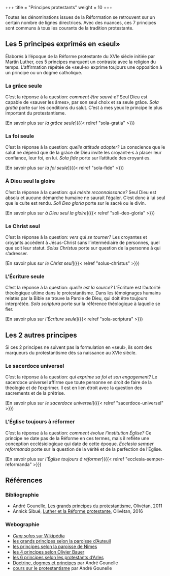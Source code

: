 +++
title = "Principes protestants"
weight = 10
+++

Toutes les dénominations issues de la Réformation se retrouvent sur un certain nombre de lignes directrices.
Avec des nuances, ces 7 principes sont communs à tous les courants de la tradition protestante.

## Les 5 principes exprimés en «seul»

Élaborés à l’époque de la Réforme protestante du XVIe siècle initiée par Martin Luther, ces 5 principes marquent un contraste avec la religion du temps.
L’affirmation répétée de «seul·e» exprime toujours une opposition à un principe ou un dogme catholique.

### La grâce seule

C’est la réponse à la question: *comment être sauvé·e?*
Seul Dieu est capable de «sauver les âmes», par son seul choix et sa seule grâce.
*Sola gratia* porte sur les conditions du salut.
C’est à mes yeux le principe le plus important du protestantisme.

[En savoir plus sur *la grâce seule*]({{< relref "sola-gratia" >}})

### La foi seule

C’est la réponse à la question: *quelle attitude adopter?*
La conscience que le salut ne dépend que de la grâce de Dieu invite les croyant·e·s à placer leur confiance, leur foi, en lui.
*Sola fide* porte sur l’attitude des croyant·es.

[En savoir plus sur *la foi seule*]({{< relref "sola-fide" >}})

### À Dieu seul la gloire

C’est la réponse à la question: *qui mérite reconnaissance?*
Seul Dieu est absolu et aucune démarche humaine ne saurait l’égaler.
C’est donc à lui seul que le culte est rendu.
*Soli Deo gloria* porte sur le sacré ou le divin.

[En savoir plus sur *à Dieu seul la gloire*]({{< relref "soli-deo-gloria" >}})

### Le Christ seul

C’est la réponse à la question: *vers qui se tourner?*
Les croyantes et croyants accèdent à Jésus-Christ sans l’intermédiaire de personnes, quel que soit leur statut.
*Solus Christus* porte sur question de la personne à qui s’adresser.

[En savoir plus sur *le Christ seul*]({{< relref "solus-christus" >}})

### L’Écriture seule

C’est la réponse à la question: *quelle est la source?*
L’Écriture est l’autorité théologique ultime dans le protestantisme.
Dans les témoignages humains relatés par la Bible se trouve la Parole de Dieu, qui doit être toujours interprétée.
*Sola scriptura* porte sur la référence théologique à laquelle se fier.

[En savoir plus sur *l’Écriture seule*]({{< relref "sola-scriptura" >}})

## Les 2 autres principes

Si ces 2 principes ne suivent pas la formulation en «seul», ils sont des marqueurs du protestantisme dès sa naissance au XVIe siècle.

### Le sacerdoce universel

C’est la réponse à la question: *qui exprime sa foi et son engagement?*
Le sacerdoce universel affirme que toute personne en droit de faire de la théologie et de l’exprimer.
Il est en lien étroit avec la question des sacrements et de la prêtrise.

[En savoir plus sur *le sacerdoce universel*]({{< relref "sacerdoce-universel" >}})

### L’Église toujours à réformer

C’est la réponse à la question: *comment évolue l’institution Église?*
Ce principe ne date pas de la Réforme en ces termes, mais il reflète une conception ecclésiologique qui date de cette époque.
*Ecclesia semper reformanda* porte sur la question de la vérité et de la perfection de l’Église.

[En savoir plus sur *l’Église toujours à réformer*]({{< relref "ecclesia-semper-reformanda" >}})

## Références

### Bibliographie

- André Gounelle, [Les grands principes du protestantisme](https://www.editions-olivetan.com/reflexion-et-essais/222-les-grands-principes-du-protestantisme-edition-2011.html), Olivétan, 2011
- Annick Sibué, [Luther et la Réforme protestante](https://www.editions-olivetan.com/martin-luther/735-895-luther-et-la-reforme-protestante-.html), Olivétan, 2016

### Webographie

- [*Cinq solas* sur Wikipédia](https://fr.wikipedia.org/wiki/Cinq_solas)
- [les grands principes selon la paroisse d’Auteuil](https://auteuil.epudf.org/histoire/les-grands-principes-du-protestantisme/)
- [les principes selon la paroisse de Nîmes](https://nimes-eglise-protestante-unie.fr/principes-protestants/)
- [les 4 principes selon Olivier Bauer](https://olivierbauer.org/2015/10/26/les-quatre-grands-principes-du-protestantisme/)
- [les 6 principes selon les protestants d’Arles](https://www.arles-protestants.fr/en-lien-avec-la-vie-paroissiale/un-peu-dhistoire/les-6-principes-protestants)
- [Doctrine, dogmes et principes](http://andregounelle.fr/vocabulaire-theologique/doctrines-dogmes-et-principes.php) par André Gounelle
- [cours sur le protestantisme](http://andregounelle.fr/protestantisme/index.php) par André Gounelle
